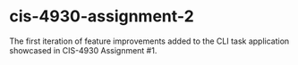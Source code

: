 # cis-4930-assignment-2
The first iteration of feature improvements added to the CLI task application showcased in CIS-4930 Assignment #1.
